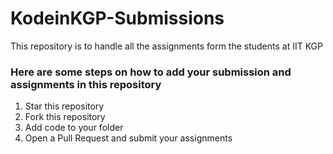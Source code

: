 # KodeinKGP-Submissions
This repository is to handle all the assignments form the students at IIT KGP

### Here are some steps on how to add your submission and assignments in this repository
1) Star this repository
2) Fork this repository
3) Add code to your folder
4) Open a Pull Request and submit your assignments

